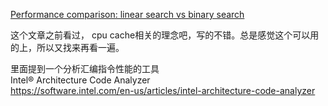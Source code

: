 [Performance comparison: linear search vs binary search](https://dirtyhandscoding.wordpress.com/2017/08/25/performance-comparison-linear-search-vs-binary-search/) 

这个文章之前看过， cpu cache相关的理念吧，写的不错。总是感觉这个可以用的上，所以又找来再看一遍。

里面提到一个分析汇编指令性能的工具   
Intel® Architecture Code Analyzer   
https://software.intel.com/en-us/articles/intel-architecture-code-analyzer

